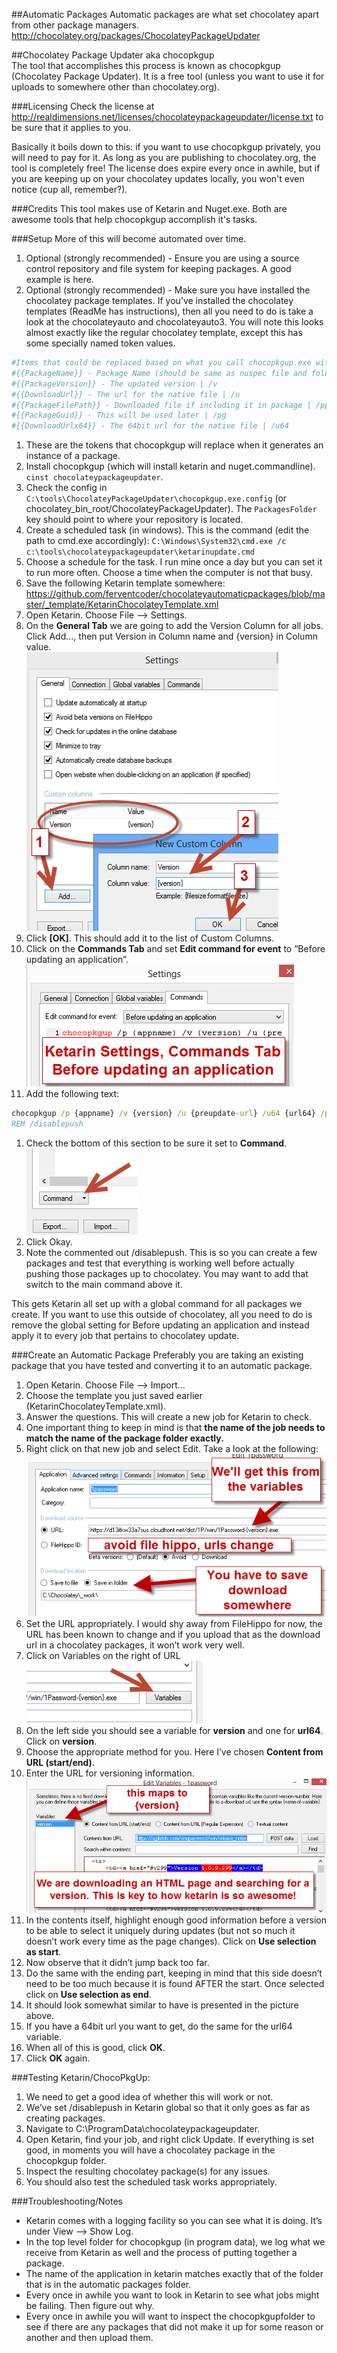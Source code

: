 ##Automatic Packages
Automatic packages are what set chocolatey apart from other package managers. 
http://chocolatey.org/packages/ChocolateyPackageUpdater  
  
##Chocolatey Package Updater aka chocopkgup  
The tool that accomplishes this process is known as chocopkgup (Chocolatey Package Updater). It is a free tool (unless you want to use it for uploads to somewhere other than chocolatey.org).  
  
###Licensing
Check the license at http://realdimensions.net/licenses/chocolateypackageupdater/license.txt to be sure that it applies to you.  
  
Basically it boils down to this: if you want to use chocopkgup privately, you will need to pay for it. As long as you are publishing to chocolatey.org, the tool is completely free! The license does expire every once in awhile, but if you are keeping up on your chocolatey updates locally, you won't even notice (cup all, remember?).  
  
###Credits
This tool makes use of Ketarin and Nuget.exe. Both are awesome tools that help chocopkgup accomplish it's tasks.  
  
###Setup
More of this will become automated over time.  
  
1. Optional (strongly recommended) - Ensure you are using a source control repository and file system for keeping packages. A good example is here. 
1. Optional (strongly recommended) - Make sure you have installed the chocolatey package templates. If you’ve installed the chocolatey templates (ReadMe has instructions), then all you need to do is take a look at the chocolateyauto and chocolateyauto3. You will note this looks almost exactly like the regular chocolatey template, except this has some specially named token values. 
```powershell 
#Items that could be replaced based on what you call chocopkgup.exe with
#{{PackageName}} - Package Name (should be same as nuspec file and folder) |/p
#{{PackageVersion}} - The updated version | /v
#{{DownloadUrl}} - The url for the native file | /u
#{{PackageFilePath}} - Downloaded file if including it in package | /pp
#{{PackageGuid}} - This will be used later | /pg
#{{DownloadUrlx64}} - The 64bit url for the native file | /u64
```
1. These are the tokens that chocopkgup will replace when it generates an instance of a package. 
1. Install chocopkgup (which will install ketarin and nuget.commandline). `cinst chocolateypackageupdater`. 
1. Check the config in `C:\tools\ChocolateyPackageUpdater\chocopkgup.exe.config` (or chocolatey_bin_root/ChocolateyPackageUpdater). The `PackagesFolder` key should point to where your repository is located.
1. Create a scheduled task (in windows). This is the command (edit the path to cmd.exe accordingly): `C:\Windows\System32\cmd.exe /c c:\tools\chocolateypackageupdater\ketarinupdate.cmd` 
1. Choose a schedule for the task. I run mine once a day but you can set it to run more often. Choose a time when the computer is not that busy. 
1. Save the following Ketarin template somewhere: https://github.com/ferventcoder/chocolateyautomaticpackages/blob/master/_template/KetarinChocolateyTemplate.xml 
1. Open Ketarin. Choose File –> Settings. 
1. On the **General Tab** we are going to add the Version Column for all jobs. Click Add…, then put Version in Column name and {version} in Column value.  
![Ketarin Settings Custom](images/chocopkgup/KetarinShowCustomField.png "Ketarin Custom Field Setup")  
1. Click **[OK]**. This should add it to the list of Custom Columns.
1. Click on the **Commands Tab** and set **Edit command for event** to “Before updating an application”.  
![Ketarin Settings](images/chocopkgup/KetarinSettings.png "Ketarin Settings")    
1. Add the following text: 
```cmd
chocopkgup /p {appname} /v {version} /u {preupdate-url} /u64 {url64} /pp {file} 
REM /disablepush
```
1. Check the bottom of this section to be sure it set to **Command**.  
![Ketarin Settings Command](images/chocopkgup/KetarinCustomCommand.png "Ketarin Settings Command")
1. Click Okay. 
1. Note the commented out /disablepush. This is so you can create a few packages and test that everything is working well before actually pushing those packages up to chocolatey. You may want to add that switch to the main command above it. 

This gets Ketarin all set up with a global command for all packages we create. If you want to use this outside of chocolatey, all you need to do is remove the global setting for Before updating an application and instead apply it to every job that pertains to chocolatey update.

###Create an Automatic Package
Preferably you are taking an existing package that you have tested and converting it to an automatic package.  
  
1. Open Ketarin. Choose File –> Import…  
1. Choose the template you just saved earlier (KetarinChocolateyTemplate.xml). 
1. Answer the questions. This will create a new job for Ketarin to check. 
1. One important thing to keep in mind is that **the name of the job needs to match the name of the package folder exactly.**
1. Right click on that new job and select Edit. Take a look at the following:  
![Ketarin Job Main](images/chocopkgup/KetarinMain.png "Ketarin Job Main")
1. Set the URL appropriately. I would shy away from FileHippo for now, the URL has been known to change and if you upload that as the download url in a chocolatey packages, it won’t work very well. 
1. Click on Variables on the right of URL  
![Ketarin Job Variables](images/chocopkgup/KetarinSetVariables.png "Ketarin Job Variables")  
1. On the left side you should see a variable for **version** and one for **url64**. Click on **version**.
1. Choose the appropriate method for you. Here I’ve chosen **Content from URL (start/end)**.
1. Enter the URL for versioning information.  
![Ketarin Job Variables](images/chocopkgup/KetarinVariables.png "Ketarin Job Variables") 
1. In the contents itself, highlight enough good information before a version to be able to select it uniquely during updates (but not so much it doesn’t work every time as the page changes). Click on **Use selection as start**.
1. Now observe that it didn’t jump back too far. 
1. Do the same with the ending part, keeping in mind that this side doesn’t need to be too much because it is found AFTER the start. Once selected click on **Use selection as end**.
1. It should look somewhat similar to have is presented in the picture above.
1. If you have a 64bit url you want to get, do the same for the url64 variable.
1. When all of this is good, click **OK**.
1. Click **OK** again. 

  
###Testing Ketarin/ChocoPkgUp: 
  
1. We need to get a good idea of whether this will work or not. 
1. We’ve set /disablepush in Ketarin global so that it only goes as far as creating packages. 
1. Navigate to C:\ProgramData\chocolateypackageupdater. 
1. Open Ketarin, find your job, and right click Update.  If everything is set good, in moments you will have a chocolatey package in the chocopkgup folder.  
1. Inspect the resulting chocolatey package(s) for any issues.
1. You should also test the scheduled task works appropriately.
  
###Troubleshooting/Notes

* Ketarin comes with a logging facility so you can see what it is doing. It’s under View –> Show Log. 
* In the top level folder for chocopkgup (in program data), we log what we receive from Ketarin as well and the process of putting together a package.
* The name of the application in ketarin matches exactly that of the folder that is in the automatic packages folder.
* Every once in awhile you want to look in Ketarin to see what jobs might be failing. Then figure out why.
* Every once in awhile you will want to inspect the chocopkgupfolder to see if there are any packages that did not make it up for some reason or another and then upload them.

  

  
 


  